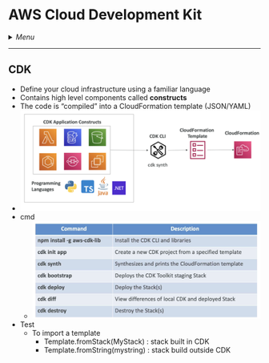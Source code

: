 # AWS Cloud Development Kit

<details>
 <summary><i>Menu</i></summary>

- [CDK](#cdk)
</details>

---
## CDK
- Define your cloud infrastructure using a familiar language
- Contains high level components called __constructs__
- The code is “compiled” into a CloudFormation template (JSON/YAML)
- ![cdk](../../images/cdk.png)
- cmd
  - ![cdk cmd](../../images/cdkCmd.png)
- Test
  - To import a template
    - Template.fromStack(MyStack) : stack built in CDK
    - Template.fromString(mystring) : stack build outside CDK

